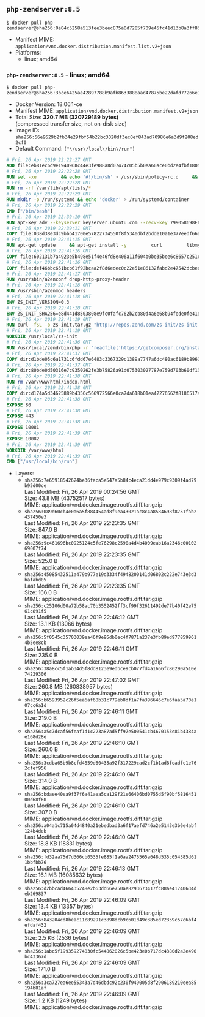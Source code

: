 ## `php-zendserver:8.5`

```console
$ docker pull php-zendserver@sha256:0e04c5258a513fee3beec875a0d7285f709e45fc41d13b8a3ff853f5e761327d
```

-	Manifest MIME: `application/vnd.docker.distribution.manifest.list.v2+json`
-	Platforms:
	-	linux; amd64

### `php-zendserver:8.5` - linux; amd64

```console
$ docker pull php-zendserver@sha256:3bce6425ae42897788b9afb8633888aad47875be22dafd77266e1aa7991faf8f
```

-	Docker Version: 18.06.1-ce
-	Manifest MIME: `application/vnd.docker.distribution.manifest.v2+json`
-	Total Size: **320.7 MB (320729189 bytes)**  
	(compressed transfer size, not on-disk size)
-	Image ID: `sha256:56e9529b2fb34e29fbf54b22bc3020df3ec0ef843ad70986e6a3d9f208ed2cf0`
-	Default Command: `["\/usr\/local\/bin\/run"]`

```dockerfile
# Fri, 26 Apr 2019 22:22:27 GMT
ADD file:eb81ec6d9e1940968c44e3fe988a8d07474c05b5b0ea60ace0bd2e4fbf180f3b in / 
# Fri, 26 Apr 2019 22:22:28 GMT
RUN set -xe 		&& echo '#!/bin/sh' > /usr/sbin/policy-rc.d 	&& echo 'exit 101' >> /usr/sbin/policy-rc.d 	&& chmod +x /usr/sbin/policy-rc.d 		&& dpkg-divert --local --rename --add /sbin/initctl 	&& cp -a /usr/sbin/policy-rc.d /sbin/initctl 	&& sed -i 's/^exit.*/exit 0/' /sbin/initctl 		&& echo 'force-unsafe-io' > /etc/dpkg/dpkg.cfg.d/docker-apt-speedup 		&& echo 'DPkg::Post-Invoke { "rm -f /var/cache/apt/archives/*.deb /var/cache/apt/archives/partial/*.deb /var/cache/apt/*.bin || true"; };' > /etc/apt/apt.conf.d/docker-clean 	&& echo 'APT::Update::Post-Invoke { "rm -f /var/cache/apt/archives/*.deb /var/cache/apt/archives/partial/*.deb /var/cache/apt/*.bin || true"; };' >> /etc/apt/apt.conf.d/docker-clean 	&& echo 'Dir::Cache::pkgcache ""; Dir::Cache::srcpkgcache "";' >> /etc/apt/apt.conf.d/docker-clean 		&& echo 'Acquire::Languages "none";' > /etc/apt/apt.conf.d/docker-no-languages 		&& echo 'Acquire::GzipIndexes "true"; Acquire::CompressionTypes::Order:: "gz";' > /etc/apt/apt.conf.d/docker-gzip-indexes 		&& echo 'Apt::AutoRemove::SuggestsImportant "false";' > /etc/apt/apt.conf.d/docker-autoremove-suggests
# Fri, 26 Apr 2019 22:22:28 GMT
RUN rm -rf /var/lib/apt/lists/*
# Fri, 26 Apr 2019 22:22:29 GMT
RUN mkdir -p /run/systemd && echo 'docker' > /run/systemd/container
# Fri, 26 Apr 2019 22:22:29 GMT
CMD ["/bin/bash"]
# Fri, 26 Apr 2019 22:39:10 GMT
RUN apt-key adv --keyserver keyserver.ubuntu.com --recv-key 799058698E65316A2E7A4FF42EAE1437F7D2C623
# Fri, 26 Apr 2019 22:39:11 GMT
COPY file:038d38e3dc9bbb41700e57822734550f8f5340dbf2bdde10a1e377eedf66a25e in /etc/apt/sources.list.d/zend-server.list 
# Fri, 26 Apr 2019 22:41:15 GMT
RUN apt-get update     && apt-get install -y         curl         libmysqlclient20         unzip         git         zend-server-php-5.6=8.5.12+b817     && rm -rf /var/lib/apt/lists/*     && /usr/local/zend/bin/zendctl.sh stop
# Fri, 26 Apr 2019 22:41:16 GMT
COPY file:602131b7a4923e5b498e51f4e46fd8e406a11f604b0be35bee6c8657c251c625 in /etc/zend.lic 
# Fri, 26 Apr 2019 22:41:16 GMT
COPY file:def46bbc651bcb61f92bcaa2f8d6edec0c22e51e86132fabd2e47542dcbec0bf in /etc/apache2/conf-available 
# Fri, 26 Apr 2019 22:41:17 GMT
RUN /usr/sbin/a2enconf drop-http-proxy-header
# Fri, 26 Apr 2019 22:41:18 GMT
RUN /usr/sbin/a2enmod headers
# Fri, 26 Apr 2019 22:41:18 GMT
ENV ZS_INIT_VERSION=0.3
# Fri, 26 Apr 2019 22:41:18 GMT
ENV ZS_INIT_SHA256=e8d441d8503808e9fc0fafc762b2cb80d4a6e68b94fede0fe41efdeac10800cb
# Fri, 26 Apr 2019 22:41:19 GMT
RUN curl -fSL -o zs-init.tar.gz "http://repos.zend.com/zs-init/zs-init-docker-${ZS_INIT_VERSION}.tar.gz"     && echo "${ZS_INIT_SHA256} *zs-init.tar.gz" | sha256sum -c -     && mkdir /usr/local/zs-init     && tar xzf zs-init.tar.gz --strip-components=1 -C /usr/local/zs-init     && rm zs-init.tar.gz
# Fri, 26 Apr 2019 22:41:19 GMT
WORKDIR /usr/local/zs-init
# Fri, 26 Apr 2019 22:41:36 GMT
RUN /usr/local/zend/bin/php -r "readfile('https://getcomposer.org/installer');" | /usr/local/zend/bin/php     && /usr/local/zend/bin/php composer.phar self-update && /usr/local/zend/bin/php composer.phar update
# Fri, 26 Apr 2019 22:41:37 GMT
COPY dir:d1bde05c6a1731c6fdd67e6483c3367329c1389a7747a6dc480ac6189b8960ad in /usr/local/bin 
# Fri, 26 Apr 2019 22:41:37 GMT
COPY dir:80bde0d50316e7c9350262fe3b75826a91d075303027787e759d703b60df13d6 in /usr/local/zend/var/plugins/ 
# Fri, 26 Apr 2019 22:41:38 GMT
RUN rm /var/www/html/index.html
# Fri, 26 Apr 2019 22:41:38 GMT
COPY dir:d174a5d34625889b4356c566972566e0ca7da618b01ea42276562f8186517a67 in /var/www/html 
# Fri, 26 Apr 2019 22:41:38 GMT
EXPOSE 80
# Fri, 26 Apr 2019 22:41:38 GMT
EXPOSE 443
# Fri, 26 Apr 2019 22:41:38 GMT
EXPOSE 10081
# Fri, 26 Apr 2019 22:41:39 GMT
EXPOSE 10082
# Fri, 26 Apr 2019 22:41:39 GMT
WORKDIR /var/www/html
# Fri, 26 Apr 2019 22:41:39 GMT
CMD ["/usr/local/bin/run"]
```

-	Layers:
	-	`sha256:7e65918542624be36faca5e547a5b84c4eca21dd4e979c9309f4ad79b95d00ce`  
		Last Modified: Fri, 26 Apr 2019 00:24:56 GMT  
		Size: 43.8 MB (43752517 bytes)  
		MIME: application/vnd.docker.image.rootfs.diff.tar.gzip
	-	`sha256:089d60cb4e0a6a5f884454ad8f9ea43021ac8c4a8584698f8751fab2437450e3`  
		Last Modified: Fri, 26 Apr 2019 22:23:35 GMT  
		Size: 847.0 B  
		MIME: application/vnd.docker.image.rootfs.diff.tar.gzip
	-	`sha256:9c461696bc0925124c5fe76298c2590a4d4b4009eab16a2346c0010269007f74`  
		Last Modified: Fri, 26 Apr 2019 22:23:35 GMT  
		Size: 525.0 B  
		MIME: application/vnd.docker.image.rootfs.diff.tar.gzip
	-	`sha256:45085432511a479b977e19d3334f4948200141d06802c222e743e3d3bafabd05`  
		Last Modified: Fri, 26 Apr 2019 22:23:35 GMT  
		Size: 166.0 B  
		MIME: application/vnd.docker.image.rootfs.diff.tar.gzip
	-	`sha256:c25106d00a72b58ac70b3552452ff3cf99f32611492de77b40f42e7561c891f5`  
		Last Modified: Fri, 26 Apr 2019 22:46:12 GMT  
		Size: 13.1 KB (13066 bytes)  
		MIME: application/vnd.docker.image.rootfs.diff.tar.gzip
	-	`sha256:5f0545c35703039ea46f9e95db0ec4f7871a237e3fb89ed9778599614b5ee8cb`  
		Last Modified: Fri, 26 Apr 2019 22:46:11 GMT  
		Size: 235.0 B  
		MIME: application/vnd.docker.image.rootfs.diff.tar.gzip
	-	`sha256:38a8cc5f1ab34d5f8dd8123e9edbce9cb077fd4a1666fc86290a510e74229306`  
		Last Modified: Fri, 26 Apr 2019 22:47:02 GMT  
		Size: 260.8 MB (260838957 bytes)  
		MIME: application/vnd.docker.image.rootfs.diff.tar.gzip
	-	`sha256:b6593952c26f5ea6af68b31c779eb8df1a7fa396646c7e6faa5a70e107cc6a1d`  
		Last Modified: Fri, 26 Apr 2019 22:46:11 GMT  
		Size: 219.0 B  
		MIME: application/vnd.docker.image.rootfs.diff.tar.gzip
	-	`sha256:a5c7dcaf56feaf1d1c223a87ad5ff97e500541cb4670153e81b4384ae168d28e`  
		Last Modified: Fri, 26 Apr 2019 22:46:10 GMT  
		Size: 260.0 B  
		MIME: application/vnd.docker.image.rootfs.diff.tar.gzip
	-	`sha256:3cdba65b9b8cfd4859d60435a92f317229cad2cf1b1ad8feadfc1e762cfef956`  
		Last Modified: Fri, 26 Apr 2019 22:46:10 GMT  
		Size: 314.0 B  
		MIME: application/vnd.docker.image.rootfs.diff.tar.gzip
	-	`sha256:bdaee40ea9f37f6a41aea5ca129f21e66406bd0755d5f90bf581645100d68f60`  
		Last Modified: Fri, 26 Apr 2019 22:46:10 GMT  
		Size: 307.0 B  
		MIME: application/vnd.docker.image.rootfs.diff.tar.gzip
	-	`sha256:a04a1c715a04d4840a21ebedbad3a6f17aefd746a2e5143e3b6e4abf124b4deb`  
		Last Modified: Fri, 26 Apr 2019 22:46:10 GMT  
		Size: 18.8 KB (18831 bytes)  
		MIME: application/vnd.docker.image.rootfs.diff.tar.gzip
	-	`sha256:fd32aa75d7d366cb0535fe885f1a0aa2475565a648d535c054385d611bbfbb76`  
		Last Modified: Fri, 26 Apr 2019 22:46:13 GMT  
		Size: 16.1 MB (16085632 bytes)  
		MIME: application/vnd.docker.image.rootfs.diff.tar.gzip
	-	`sha256:d2bbcad466435248e2b63dd66e750ae8293673417fc88ae41740634deb269837`  
		Last Modified: Fri, 26 Apr 2019 22:46:09 GMT  
		Size: 13.4 KB (13357 bytes)  
		MIME: application/vnd.docker.image.rootfs.diff.tar.gzip
	-	`sha256:843204cd8beac11c89291c3898dcb9c601d49c385ed72359c57c6bf4efdaf432`  
		Last Modified: Fri, 26 Apr 2019 22:46:09 GMT  
		Size: 2.5 KB (2536 bytes)  
		MIME: application/vnd.docker.image.rootfs.diff.tar.gzip
	-	`sha256:1abc5f199359274830fc544862026c5be423e0b717dc4380d2a2e490bc43367d`  
		Last Modified: Fri, 26 Apr 2019 22:46:09 GMT  
		Size: 171.0 B  
		MIME: application/vnd.docker.image.rootfs.diff.tar.gzip
	-	`sha256:3ca727ea6ee55343a7d46dbdc92c230f949005d8f2906189210eea85194b81af`  
		Last Modified: Fri, 26 Apr 2019 22:46:09 GMT  
		Size: 1.2 KB (1249 bytes)  
		MIME: application/vnd.docker.image.rootfs.diff.tar.gzip
